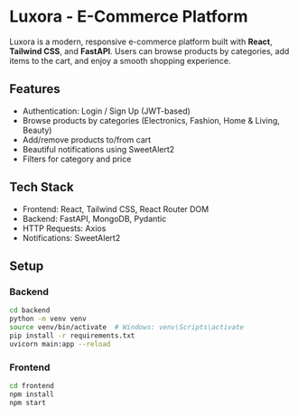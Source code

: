 # Luxora - E-Commerce Platform

Luxora is a modern, responsive e-commerce platform built with **React**, **Tailwind CSS**, and **FastAPI**. Users can browse products by categories, add items to the cart, and enjoy a smooth shopping experience.

## Features
- Authentication: Login / Sign Up (JWT-based)
- Browse products by categories (Electronics, Fashion, Home & Living, Beauty)
- Add/remove products to/from cart
- Beautiful notifications using SweetAlert2
- Filters for category and price


## Tech Stack
- Frontend: React, Tailwind CSS, React Router DOM
- Backend: FastAPI, MongoDB, Pydantic
- HTTP Requests: Axios
- Notifications: SweetAlert2

## Setup

### Backend
```bash
cd backend
python -m venv venv
source venv/bin/activate  # Windows: venv\Scripts\activate
pip install -r requirements.txt
uvicorn main:app --reload
```
### Frontend
```bash
cd frontend
npm install
npm start
```
